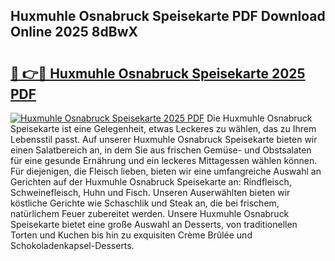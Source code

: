 ## Huxmuhle Osnabruck Speisekarte PDF Download Online 2025 8dBwX

# <h2><a href="http://gcdlbc3.nevu.top/?p=Huxmuhle+Osnabruck+Speisekarte">🔗 👉🔴 Huxmuhle Osnabruck Speisekarte 2025 PDF</a></h2>

[![Huxmuhle Osnabruck Speisekarte 2025 PDF](https://i.imgur.com/dBaPXMq.png)](http://gcdlbc3.nevu.top/?p=Huxmuhle+Osnabruck+Speisekarte)
Die Huxmuhle Osnabruck Speisekarte ist eine Gelegenheit, etwas Leckeres zu wählen, das zu Ihrem Lebensstil passt. Auf unserer Huxmuhle Osnabruck Speisekarte bieten wir einen Salatbereich an, in dem Sie aus frischen Gemüse- und Obstsalaten für eine gesunde Ernährung und ein leckeres Mittagessen wählen können. Für diejenigen, die Fleisch lieben, bieten wir eine umfangreiche Auswahl an Gerichten auf der Huxmuhle Osnabruck Speisekarte an: Rindfleisch, Schweinefleisch, Huhn und Fisch. Unseren Auserwählten bieten wir köstliche Gerichte wie Schaschlik und Steak an, die bei frischem, natürlichem Feuer zubereitet werden. Unsere Huxmuhle Osnabruck Speisekarte bietet eine große Auswahl an Desserts, von traditionellen Torten und Kuchen bis hin zu exquisiten Crème Brûlée und Schokoladenkapsel-Desserts.

